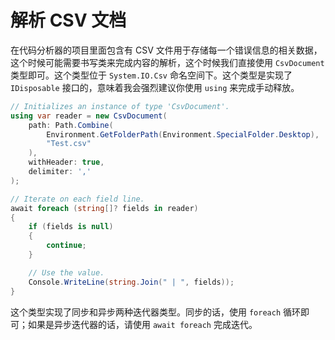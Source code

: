 # 解析 CSV 文档

在代码分析器的项目里面包含有 CSV 文件用于存储每一个错误信息的相关数据，这个时候可能需要书写类来完成内容的解析，这个时候我们直接使用 `CsvDocument` 类型即可。这个类型位于 `System.IO.Csv` 命名空间下。这个类型是实现了 `IDisposable` 接口的，意味着我会强烈建议你使用 `using` 来完成手动释放。

```csharp
// Initializes an instance of type 'CsvDocument'.
using var reader = new CsvDocument(
	path: Path.Combine(
		Environment.GetFolderPath(Environment.SpecialFolder.Desktop),
		"Test.csv"
	),
	withHeader: true,
	delimiter: ','
);

// Iterate on each field line.
await foreach (string[]? fields in reader)
{
	if (fields is null)
	{
		continue;
	}

    // Use the value.
	Console.WriteLine(string.Join(" | ", fields));
}
```

这个类型实现了同步和异步两种迭代器类型。同步的话，使用 `foreach` 循环即可；如果是异步迭代器的话，请使用 `await foreach` 完成迭代。
